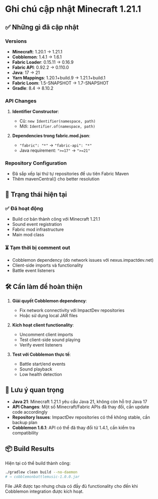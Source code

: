 # Ghi chú cập nhật Minecraft 1.21.1

## ✅ Những gì đã cập nhật

### Versions
- **Minecraft**: 1.20.1 → 1.21.1
- **Cobblemon**: 1.4.1 → 1.6.1
- **Fabric Loader**: 0.15.11 → 0.16.9
- **Fabric API**: 0.92.2 → 0.110.0
- **Java**: 17 → 21
- **Yarn Mappings**: 1.20.1+build.9 → 1.21.1+build.1
- **Fabric Loom**: 1.5-SNAPSHOT → 1.7-SNAPSHOT
- **Gradle**: 8.4 → 8.10.2

### API Changes
1. **Identifier Constructor**: 
   - Cũ: `new Identifier(namespace, path)`
   - Mới: `Identifier.of(namespace, path)`

2. **Dependencies trong fabric.mod.json**:
   - `"fabric": "*"` → `"fabric-api": "*"`
   - Java requirement: `">=17"` → `">=21"`

### Repository Configuration
- Đã sắp xếp lại thứ tự repositories để ưu tiên Fabric Maven
- Thêm mavenCentral() cho better resolution

## 🔄 Trạng thái hiện tại

### ✅ Đã hoạt động
- Build cơ bản thành công với Minecraft 1.21.1
- Sound event registration
- Fabric mod infrastructure
- Main mod class

### ⏳ Tạm thời bị comment out
- Cobblemon dependency (do network issues với nexus.impactdev.net)
- Client-side imports và functionality
- Battle event listeners

## 🛠 Cần làm để hoàn thiện

1. **Giải quyết Cobblemon dependency**:
   - Fix network connectivity với ImpactDev repositories
   - Hoặc sử dụng local JAR files

2. **Kích hoạt client functionality**:
   - Uncomment client imports
   - Test client-side sound playing
   - Verify event listeners

3. **Test với Cobblemon thực tế**:
   - Battle start/end events
   - Sound playback
   - Low health detection

## 🚨 Lưu ý quan trọng

- **Java 21**: Minecraft 1.21.1 yêu cầu Java 21, không còn hỗ trợ Java 17
- **API Changes**: Một số Minecraft/Fabric APIs đã thay đổi, cần update code accordingly
- **Repository Issues**: ImpactDev repositories có thể không stable, cần backup plan
- **Cobblemon 1.6.1**: API có thể đã thay đổi từ 1.4.1, cần kiểm tra compatibility

## 📦 Build Results

Hiện tại có thể build thành công:
```bash
./gradlew clean build --no-daemon
# → cobblemonbattlemusic-1.0.0.jar
```

File JAR được tạo nhưng chưa có đầy đủ functionality cho đến khi Cobblemon integration được kích hoạt.